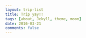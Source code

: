 ```yaml
---
layout: trip-list
title: Trip yay!!
tags: [about, Jekyll, theme, moon]
date: 2016-03-21
comments: false
---
```

    




